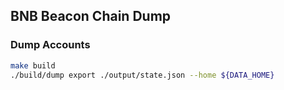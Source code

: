 ## BNB Beacon Chain Dump

### Dump Accounts
```bash
make build
./build/dump export ./output/state.json --home ${DATA_HOME}
```
